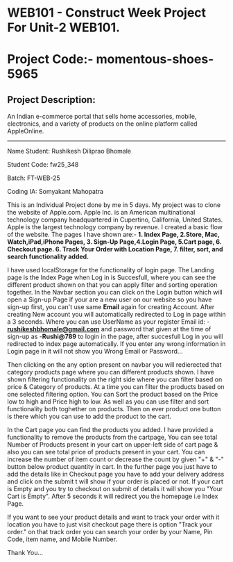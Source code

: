 # WEB101 - Construct Week Project For Unit-2 WEB101.

# Project Code:-  momentous-shoes-5965

## Project Description:

An Indian e-commerce portal that sells home accessories, mobile, electronics, and a variety of products on the online platform called AppleOnline.

***

 Name Student: Rushikesh Diliprao Bhomale

 Student Code: fw25_348

 Batch: FT-WEB-25

 Coding IA: Somyakant Mahopatra


This is an Individual Project done by me in 5 days. My project was to clone the website of Apple.com. Apple Inc. is an American multinational technology company headquartered in Cupertino, California, United States. Apple is the largest technology company by revenue. I created a basic flow of the website. The pages I have shown are:- **1. Index Page, 2.Store, Mac, Watch,iPad,iPhone Pages, 3. Sign-Up Page,4.Login Page, 5.Cart page, 6. Checkout page. 6. Track Your Order with Location Page, 7. filter, sort, and search functionality added.**

I have used localStorage for the functionality of login page. The Landing page is the Index Page when Log in is Succesfull, where you can see the different product shown on that you can apply filter and sorting operation together. In the Navbar section you can click on the Login button which will open a Sign-up Page if your are a new user on our website so you have sign-up first, you can't use same **Email** again for creating Account. After creating New account you will automatically redirected to Log in page within a 3 seconds. Where you can use UserName as your register Email id: - **rushikeshbhomale@gmail.com** and password that given at the time of sign-up as -**Rushi@789** to login in the page, after succesfull Log in you will redirected to index page automatically. If you enter any wrong information in Login page in it will not show you Wrong Email or Password...

Then clicking on the any option present on navbar you will redierected that category products page where you can different products shown. I have shown filtering functionality on the right side where you can filter based on price & Category of products. At a time you can filter the products based on one selected filtering option. You can Sort the product based on the Price low to high and Price high to low. As well as you can use filter and sort functionality both toghether on products. Then on ever product one button is there which you can use to add the product to the cart.

In the Cart page you can find the products you added. I have provided a functionality to remove the products from the cartpage, You can see total Number of Products present in your cart on upper-left side of cart page & also you can see total price of products present in your cart. You can increase the number of item count or decrease the count by given "+" & "-" button below product quantity in cart. In the further page you just have to add the details like in Checkout page you have to add your delivery address and click on the submit t will show if your order is placed or not. If your cart is Empty and you try to checkout on submit of details it will show you "Your Cart is Empty". After 5 seconds it will redirect you the homepage i.e Index Page. 

If you want to see your product details and want to track your order with it location you have to just visit checkout page there is option "Track your order." on that track order you can search your order by your Name, Pin Code, item name, and Mobile Number.

Thank You...
